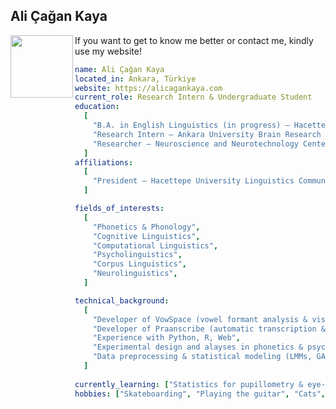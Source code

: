 ## Ali Çağan Kaya

<p align="right">
  <img src="https://alicagankaya.com/wp-content/uploads/2025/08/cropped-icon-logo.png" width="100" height="100" align="left">
</p>

If you want to get to know me better or contact me, kindly use my website!

```yaml
name: Ali Çağan Kaya
located_in: Ankara, Türkiye
website: https://alicagankaya.com
current_role: Research Intern & Undergraduate Student
education:
  [
    "B.A. in English Linguistics (in progress) – Hacettepe University",
    "Research Intern – Ankara University Brain Research Center (AU-BRC)",
    "Researcher – Neuroscience and Neurotechnology Center of Excellence (NÖROM)",
  ]
affiliations: 
  [
    "President – Hacettepe University Linguistics Community (2025–2026)",
  ]

fields_of_interests:
  [
    "Phonetics & Phonology",
    "Cognitive Linguistics",
    "Computational Linguistics",
    "Psycholinguistics",
    "Corpus Linguistics",
    "Neurolinguistics",
  ]

technical_background:
  [
    "Developer of VowSpace (vowel formant analysis & visualization tool)",
    "Developer of Praanscribe (automatic transcription & TextGrid generation tool)",
    "Experience with Python, R, Web",
    "Experimental design and alayses in phonetics & psycholinguistics",
    "Data preprocessing & statistical modeling (LMMs, GAMMs, accuracy/RT analysis)",
  ]
  
currently_learning: ["Statistics for pupillometry & eye-tracking"]
hobbies: ["Skateboarding", "Playing the guitar", "Cats", "Photography"]
```
